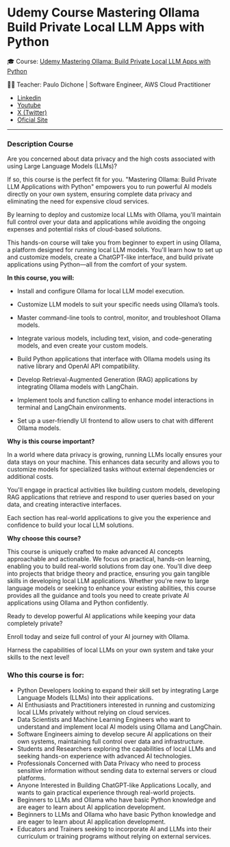 # Udemy Course Mastering Ollama Build Private Local LLM Apps with Python


🎓 Course: [Udemy Mastering Ollama: Build Private Local LLM Apps with Python](https://www.udemy.com/course/master-ollama-python/)

👨‍🏫 Teacher: Paulo Dichone | Software Engineer, AWS Cloud Practitioner

- [Linkedin](https://www.linkedin.com/in/pdichone)
- [Youtube](https://www.youtube.com/channel/UCxZEC_fR0VrefLmtiJPBTBA)
- [X (Twitter)](https://x.com/buildappswithme)
- [Oficial Site](https://www.vincibits.com/welcome)

---

### Description Course

Are you concerned about data privacy and the high costs associated with using Large Language Models (LLMs)?

If so, this course is the perfect fit for you. "Mastering Ollama: Build Private LLM Applications with Python" empowers you to run powerful AI models directly on your own system, ensuring complete data privacy and eliminating the need for expensive cloud services.

By learning to deploy and customize local LLMs with Ollama, you'll maintain full control over your data and applications while avoiding the ongoing expenses and potential risks of cloud-based solutions.



This hands-on course will take you from beginner to expert in using Ollama, a platform designed for running local LLM models. You'll learn how to set up and customize models, create a ChatGPT-like interface, and build private applications using Python—all from the comfort of your system.

**In this course, you will:**

- Install and configure Ollama for local LLM model execution.

- Customize LLM models to suit your specific needs using Ollama’s tools.

- Master command-line tools to control, monitor, and troubleshoot Ollama models.

- Integrate various models, including text, vision, and code-generating models, and even create your custom models.

- Build Python applications that interface with Ollama models using its native library and OpenAI API compatibility.

- Develop Retrieval-Augmented Generation (RAG) applications by integrating Ollama models with LangChain.

- Implement tools and function calling to enhance model interactions in terminal and LangChain environments.

- Set up a user-friendly UI frontend to allow users to chat with different Ollama models.

**Why is this course important?**

In a world where data privacy is growing, running LLMs locally ensures your data stays on your machine. This enhances data security and allows you to customize models for specialized tasks without external dependencies or additional costs.

You'll engage in practical activities like building custom models, developing RAG applications that retrieve and respond to user queries based on your data, and creating interactive interfaces.

Each section has real-world applications to give you the experience and confidence to build your local LLM solutions.

**Why choose this course?**

This course is uniquely crafted to make advanced AI concepts approachable and actionable. We focus on practical, hands-on learning, enabling you to build real-world solutions from day one. You'll dive deep into projects that bridge theory and practice, ensuring you gain tangible skills in developing local LLM applications. Whether you're new to large language models or seeking to enhance your existing abilities, this course provides all the guidance and tools you need to create private AI applications using Ollama and Python confidently.

Ready to develop powerful AI applications while keeping your data completely private?

Enroll today and seize full control of your AI journey with Ollama.

Harness the capabilities of local LLMs on your own system and take your skills to the next level!

### Who this course is for:

- Python Developers looking to expand their skill set by integrating Large Language Models (LLMs) into their applications.
- AI Enthusiasts and Practitioners interested in running and customizing local LLMs privately without relying on cloud services.
- Data Scientists and Machine Learning Engineers who want to understand and implement local AI models using Ollama and LangChain.
- Software Engineers aiming to develop secure AI applications on their own systems, maintaining full control over data and infrastructure.
- Students and Researchers exploring the capabilities of local LLMs and seeking hands-on experience with advanced AI technologies.
- Professionals Concerned with Data Privacy who need to process sensitive information without sending data to external servers or cloud platforms.
- Anyone Interested in Building ChatGPT-like Applications Locally, and wants to gain practical experience through real-world projects.
- Beginners to LLMs and Ollama who have basic Python knowledge and are eager to learn about AI application development.
- Beginners to LLMs and Ollama who have basic Python knowledge and are eager to learn about AI application development.
- Educators and Trainers seeking to incorporate AI and LLMs into their curriculum or training programs without relying on external services.